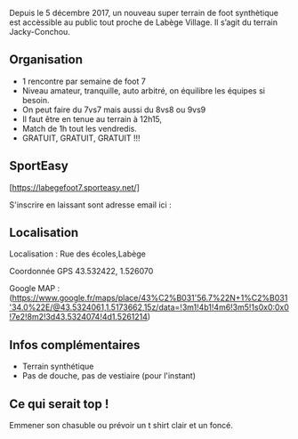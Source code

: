 Depuis le 5 décembre 2017, un nouveau super terrain de foot synthètique est accèssible au public tout proche de Labège Village. Il s’agit du terrain Jacky-Conchou.

## Organisation

- 1 rencontre par semaine de foot 7
- Niveau amateur, tranquille, auto arbitré, on équilibre les équipes si besoin.
- On peut faire du 7vs7 mais aussi du 8vs8 ou 9vs9
- Il faut être en tenue au terrain à 12h15,
- Match de 1h tout les vendredis.
- GRATUIT, GRATUIT, GRATUIT !!!

## SportEasy

[https://labegefoot7.sporteasy.net/]

S'inscrire en laissant sont adresse email ici :

## Localisation
  
Localisation : Rue des écoles,Labège

Coordonnée GPS  43.532422, 1.526070

Google MAP :(https://www.google.fr/maps/place/43%C2%B031'56.7%22N+1%C2%B031'34.0%22E/@43.5324061,1.5173662,15z/data=!3m1!4b1!4m6!3m5!1s0x0:0x0!7e2!8m2!3d43.5324074!4d1.5261214)
 
## Infos complémentaires

- Terrain synthétique
- Pas de douche, pas de vestiaire (pour l'instant)

## Ce qui serait top !

Emmener son chasuble ou prévoir un t shirt clair et un foncé.
